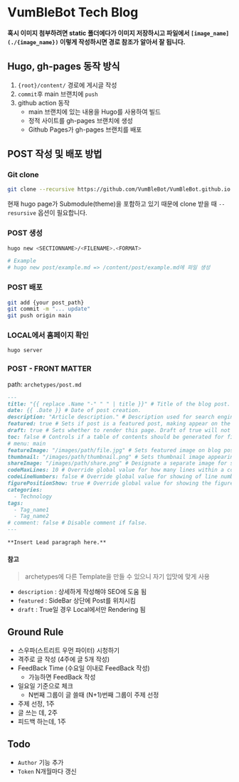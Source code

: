 # VumBleBot Tech Blog

**혹시 이미지 첨부하려면 static 폴더에다가 이미지 저장하시고 파일에서 `[image_name](./{image_name})` 이렇게 작성하시면 경로 참조가 알아서 잘 됩니다.** 

## Hugo, gh-pages 동작 방식

1. `{root}/content/` 경로에 게시글 작성
2. `commit`후 main 브랜치에 `push`
3. github action 동작
    - main 브랜치에 있는 내용을 Hugo를 사용하여 빌드
    - 정적 사이트를 gh-pages 브랜치에 생성
    - Github Pages가 gh-pages 브랜치를 배포

## POST 작성 및 배포 방법

### Git clone

```bash
git clone --recursive https://github.com/VumBleBot/VumBleBot.github.io.git
```

현재 hugo page가 Submodule(theme)을 포함하고 있기 때문에 clone 받을 때 `--resursive` 옵션이 필요합니다.  

### POST 생성

```bash
hugo new <SECTIONNAME>/<FILENAME>.<FORMAT>

# Example
# hugo new post/example.md => /content/post/example.md에 파일 생성
```

### POST 배포

```bash
git add {your post_path}
git commit -m "... update"
git push origin main
```

### LOCAL에서 홈페이지 확인

```bash
hugo server
```

### POST - FRONT MATTER

path: `archetypes/post.md`

```markdown
---
title: "{{ replace .Name "-" " " | title }}" # Title of the blog post.
date: {{ .Date }} # Date of post creation.
description: "Article description." # Description used for search engine.
featured: true # Sets if post is a featured post, making appear on the home page side bar.
draft: true # Sets whether to render this page. Draft of true will not be rendered.
toc: false # Controls if a table of contents should be generated for first-level links automatically.
# menu: main
featureImage: "/images/path/file.jpg" # Sets featured image on blog post.
thumbnail: "/images/path/thumbnail.png" # Sets thumbnail image appearing inside card on homepage.
shareImage: "/images/path/share.png" # Designate a separate image for social media sharing.
codeMaxLines: 10 # Override global value for how many lines within a code block before auto-collapsing.
codeLineNumbers: false # Override global value for showing of line numbers within code block.
figurePositionShow: true # Override global value for showing the figure label.
categories:
  - Technology
tags:
  - Tag_name1
  - Tag_name2
# comment: false # Disable comment if false.
---

**Insert Lead paragraph here.**
```

#### 참고

> archetypes에 다른 Template을 만들 수 있으니 자기 입맛에 맞게 사용

- `description` : 상세하게 작성해야 SEO에 도움 됨
- `featured` : SideBar 상단에 Post를 위치시킴
- `draft` : True일 경우 Local에서만 Rendering 됨

## Ground Rule

- 스우파(스트리트 우먼 파이터) 시청하기
- 격주로 글 작성 (4주에 글 5개 작성)
- FeedBack Time (수요일 이내로 FeedBack 작성)
    - 가능하면 FeedBack 작성
- 일요일 기준으로 체크
    - N번째 그룹이 글 쓸때 (N+1)번째 그룹이 주제 선정
- 주제 선정, 1주
- 글 쓰는 데, 2주
- 피드백 하는데, 1주

## Todo

- `Author` 기능 추가
- `Token` N개월마다 갱신
